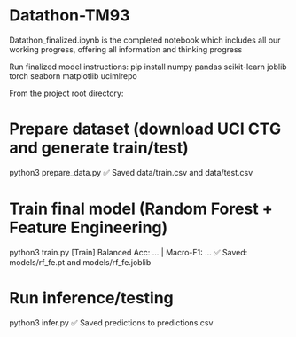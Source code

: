 # Datathon-TM93
Datathon_finalized.ipynb is the completed notebook which includes all our working progress, offering all information and thinking progress

Run finalized model instructions:
pip install numpy pandas scikit-learn joblib torch seaborn matplotlib ucimlrepo

From the project root directory:
# Prepare dataset (download UCI CTG and generate train/test)
python3 prepare_data.py
✅ Saved data/train.csv and data/test.csv

# Train final model (Random Forest + Feature Engineering)
python3 train.py
[Train] Balanced Acc: ... | Macro-F1: ...
✅ Saved: models/rf_fe.pt and models/rf_fe.joblib

# Run inference/testing
python3 infer.py
✅ Saved predictions to predictions.csv

